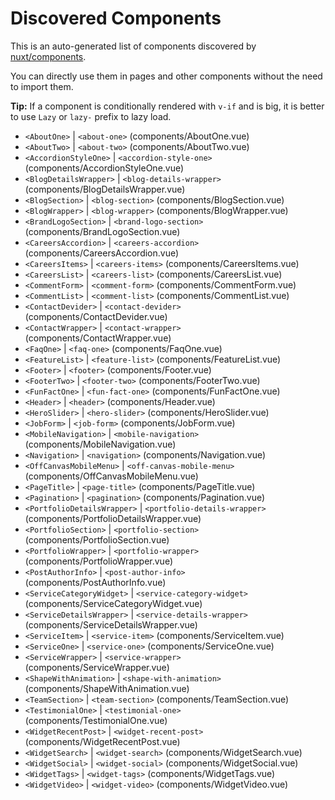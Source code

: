 # Discovered Components

This is an auto-generated list of components discovered by [nuxt/components](https://github.com/nuxt/components).

You can directly use them in pages and other components without the need to import them.

**Tip:** If a component is conditionally rendered with `v-if` and is big, it is better to use `Lazy` or `lazy-` prefix to lazy load.

- `<AboutOne>` | `<about-one>` (components/AboutOne.vue)
- `<AboutTwo>` | `<about-two>` (components/AboutTwo.vue)
- `<AccordionStyleOne>` | `<accordion-style-one>` (components/AccordionStyleOne.vue)
- `<BlogDetailsWrapper>` | `<blog-details-wrapper>` (components/BlogDetailsWrapper.vue)
- `<BlogSection>` | `<blog-section>` (components/BlogSection.vue)
- `<BlogWrapper>` | `<blog-wrapper>` (components/BlogWrapper.vue)
- `<BrandLogoSection>` | `<brand-logo-section>` (components/BrandLogoSection.vue)
- `<CareersAccordion>` | `<careers-accordion>` (components/CareersAccordion.vue)
- `<CareersItems>` | `<careers-items>` (components/CareersItems.vue)
- `<CareersList>` | `<careers-list>` (components/CareersList.vue)
- `<CommentForm>` | `<comment-form>` (components/CommentForm.vue)
- `<CommentList>` | `<comment-list>` (components/CommentList.vue)
- `<ContactDevider>` | `<contact-devider>` (components/ContactDevider.vue)
- `<ContactWrapper>` | `<contact-wrapper>` (components/ContactWrapper.vue)
- `<FaqOne>` | `<faq-one>` (components/FaqOne.vue)
- `<FeatureList>` | `<feature-list>` (components/FeatureList.vue)
- `<Footer>` | `<footer>` (components/Footer.vue)
- `<FooterTwo>` | `<footer-two>` (components/FooterTwo.vue)
- `<FunFactOne>` | `<fun-fact-one>` (components/FunFactOne.vue)
- `<Header>` | `<header>` (components/Header.vue)
- `<HeroSlider>` | `<hero-slider>` (components/HeroSlider.vue)
- `<JobForm>` | `<job-form>` (components/JobForm.vue)
- `<MobileNavigation>` | `<mobile-navigation>` (components/MobileNavigation.vue)
- `<Navigation>` | `<navigation>` (components/Navigation.vue)
- `<OffCanvasMobileMenu>` | `<off-canvas-mobile-menu>` (components/OffCanvasMobileMenu.vue)
- `<PageTitle>` | `<page-title>` (components/PageTitle.vue)
- `<Pagination>` | `<pagination>` (components/Pagination.vue)
- `<PortfolioDetailsWrapper>` | `<portfolio-details-wrapper>` (components/PortfolioDetailsWrapper.vue)
- `<PortfolioSection>` | `<portfolio-section>` (components/PortfolioSection.vue)
- `<PortfolioWrapper>` | `<portfolio-wrapper>` (components/PortfolioWrapper.vue)
- `<PostAuthorInfo>` | `<post-author-info>` (components/PostAuthorInfo.vue)
- `<ServiceCategoryWidget>` | `<service-category-widget>` (components/ServiceCategoryWidget.vue)
- `<ServiceDetailsWrapper>` | `<service-details-wrapper>` (components/ServiceDetailsWrapper.vue)
- `<ServiceItem>` | `<service-item>` (components/ServiceItem.vue)
- `<ServiceOne>` | `<service-one>` (components/ServiceOne.vue)
- `<ServiceWrapper>` | `<service-wrapper>` (components/ServiceWrapper.vue)
- `<ShapeWithAnimation>` | `<shape-with-animation>` (components/ShapeWithAnimation.vue)
- `<TeamSection>` | `<team-section>` (components/TeamSection.vue)
- `<TestimonialOne>` | `<testimonial-one>` (components/TestimonialOne.vue)
- `<WidgetRecentPost>` | `<widget-recent-post>` (components/WidgetRecentPost.vue)
- `<WidgetSearch>` | `<widget-search>` (components/WidgetSearch.vue)
- `<WidgetSocial>` | `<widget-social>` (components/WidgetSocial.vue)
- `<WidgetTags>` | `<widget-tags>` (components/WidgetTags.vue)
- `<WidgetVideo>` | `<widget-video>` (components/WidgetVideo.vue)
